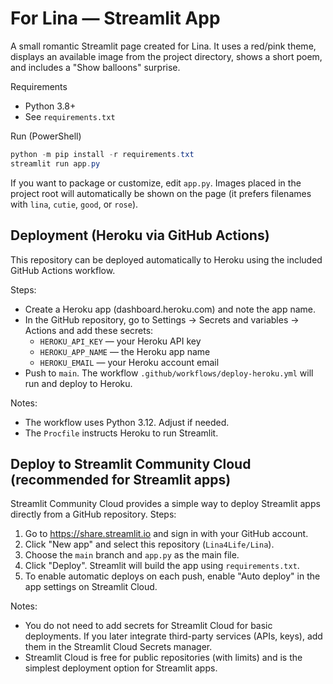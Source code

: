 # For Lina — Streamlit App

A small romantic Streamlit page created for Lina. It uses a red/pink theme, displays an available image from the project directory, shows a short poem, and includes a "Show balloons" surprise.

Requirements

- Python 3.8+
- See `requirements.txt`

Run (PowerShell)

```powershell
python -m pip install -r requirements.txt
streamlit run app.py
```

If you want to package or customize, edit `app.py`. Images placed in the project root will automatically be shown on the page (it prefers filenames with `lina`, `cutie`, `good`, or `rose`).

## Deployment (Heroku via GitHub Actions)

This repository can be deployed automatically to Heroku using the included GitHub Actions workflow.

Steps:

- Create a Heroku app (dashboard.heroku.com) and note the app name.
- In the GitHub repository, go to Settings → Secrets and variables → Actions and add these secrets:
  - `HEROKU_API_KEY` — your Heroku API key
  - `HEROKU_APP_NAME` — the Heroku app name
  - `HEROKU_EMAIL` — your Heroku account email
- Push to `main`. The workflow `.github/workflows/deploy-heroku.yml` will run and deploy to Heroku.

Notes:

- The workflow uses Python 3.12. Adjust if needed.
- The `Procfile` instructs Heroku to run Streamlit.

## Deploy to Streamlit Community Cloud (recommended for Streamlit apps)

Streamlit Community Cloud provides a simple way to deploy Streamlit apps directly from a GitHub repository. Steps:

1. Go to https://share.streamlit.io and sign in with your GitHub account.
2. Click "New app" and select this repository (`Lina4Life/Lina`).
3. Choose the `main` branch and `app.py` as the main file.
4. Click "Deploy". Streamlit will build the app using `requirements.txt`.
5. To enable automatic deploys on each push, enable "Auto deploy" in the app settings on Streamlit Cloud.

Notes:
- You do not need to add secrets for Streamlit Cloud for basic deployments. If you later integrate third-party services (APIs, keys), add them in the Streamlit Cloud Secrets manager.
- Streamlit Cloud is free for public repositories (with limits) and is the simplest deployment option for Streamlit apps.
